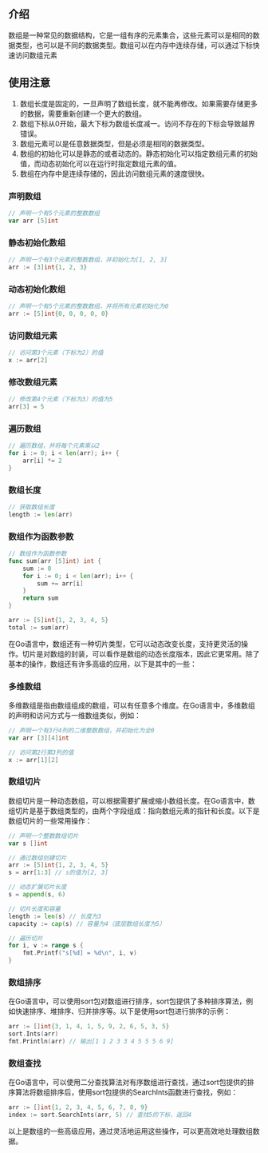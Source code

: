 ## 介绍

数组是一种常见的数据结构，它是一组有序的元素集合，这些元素可以是相同的数据类型，也可以是不同的数据类型。数组可以在内存中连续存储，可以通过下标快速访问数组元素

## 使用注意

1. 数组长度是固定的，一旦声明了数组长度，就不能再修改。如果需要存储更多的数据，需要重新创建一个更大的数组。
2. 数组下标从0开始，最大下标为数组长度减一。访问不存在的下标会导致越界错误。
3. 数组元素可以是任意数据类型，但是必须是相同的数据类型。
4. 数组的初始化可以是静态的或者动态的。静态初始化可以指定数组元素的初始值，而动态初始化可以在运行时指定数组元素的值。
5. 数组在内存中是连续存储的，因此访问数组元素的速度很快。

### 声明数组

```go
// 声明一个有5个元素的整数数组
var arr [5]int
```

### 静态初始化数组

```go
// 声明一个有3个元素的整数数组，并初始化为[1, 2, 3]
arr := [3]int{1, 2, 3}
```

### 动态初始化数组

```go
// 声明一个有5个元素的整数数组，并将所有元素初始化为0
arr := [5]int{0, 0, 0, 0, 0}
```

### 访问数组元素

```go
// 访问第3个元素（下标为2）的值
x := arr[2]
```

### 修改数组元素

```go
// 修改第4个元素（下标为3）的值为5
arr[3] = 5
```

### 遍历数组

```go
// 遍历数组，并将每个元素乘以2
for i := 0; i < len(arr); i++ {
    arr[i] *= 2
}
```

### 数组长度

```go
// 获取数组长度
length := len(arr)
```

### 数组作为函数参数

```go
// 数组作为函数参数
func sum(arr [5]int) int {
    sum := 0
    for i := 0; i < len(arr); i++ {
        sum += arr[i]
    }
    return sum
}

arr := [5]int{1, 2, 3, 4, 5}
total := sum(arr)
```

在Go语言中，数组还有一种切片类型，它可以动态改变长度，支持更灵活的操作。切片是对数组的封装，可以看作是数组的动态长度版本，因此它更常用。除了基本的操作，数组还有许多高级的应用，以下是其中的一些：

### 多维数组

多维数组是指由数组组成的数组，可以有任意多个维度。在Go语言中，多维数组的声明和访问方式与一维数组类似，例如：

```go
// 声明一个有3行4列的二维整数数组，并初始化为全0
var arr [3][4]int

// 访问第2行第3列的值
x := arr[1][2]
```

### 数组切片

数组切片是一种动态数组，可以根据需要扩展或缩小数组长度。在Go语言中，数组切片是基于数组类型的，由两个字段组成：指向数组元素的指针和长度。以下是数组切片的一些常用操作：

```go
// 声明一个整数数组切片
var s []int

// 通过数组创建切片
arr := [5]int{1, 2, 3, 4, 5}
s = arr[1:3] // s的值为[2, 3]

// 动态扩展切片长度
s = append(s, 6)

// 切片长度和容量
length := len(s) // 长度为3
capacity := cap(s) // 容量为4（底层数组长度为5）

// 遍历切片
for i, v := range s {
    fmt.Printf("s[%d] = %d\n", i, v)
}
```

### 数组排序

在Go语言中，可以使用sort包对数组进行排序，sort包提供了多种排序算法，例如快速排序、堆排序、归并排序等。以下是使用sort包进行排序的示例：

```go
arr := []int{3, 1, 4, 1, 5, 9, 2, 6, 5, 3, 5}
sort.Ints(arr)
fmt.Println(arr) // 输出[1 1 2 3 3 4 5 5 5 6 9]
```

### 数组查找

在Go语言中，可以使用二分查找算法对有序数组进行查找，通过sort包提供的排序算法将数组排序后，使用sort包提供的SearchInts函数进行查找，例如：

```go
arr := []int{1, 2, 3, 4, 5, 6, 7, 8, 9}
index := sort.SearchInts(arr, 5) // 查找5的下标，返回4
```

以上是数组的一些高级应用，通过灵活地运用这些操作，可以更高效地处理数组数据。
